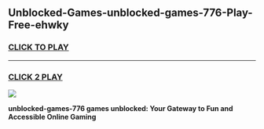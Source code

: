 
## Unblocked-Games-unblocked-games-776-Play-Free-ehwky
<h3>
<a href="https://premium76.site?title=unblocked-games-776&ref=17A">CLICK TO PLAY</a></h3>
<hr>

<h3>
<a href="https://premium76.site?title=unblocked-games-776&ref=17A">CLICK 2 PLAY</a>
  
</h3>

<a href="https://premium76.site?title=unblocked-games-776&ref=17A"><img src="https://clearcache.store/games.png"></a>


**unblocked-games-776 games unblocked: Your Gateway to Fun and Accessible Online Gaming**
